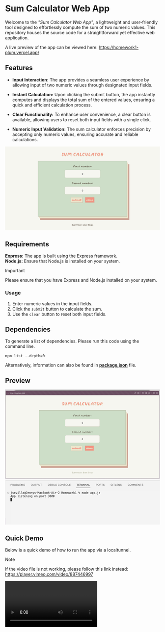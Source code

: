 # Sum Calculator Web App
Welcome to the *"Sum Calculator Web App"*, a lightweight and user-friendly tool designed to effortlessly compute the sum of two numeric values. This repository houses the source code for a straightforward yet effective web application.

A live preview of the app can be viewed here: https://homework1-plum.vercel.app/ 

## Features
+ **Input Interaction:** The app provides a seamless user experience by allowing input of two numeric values through designated input fields.

+ **Instant Calculation:** Upon clicking the submit button, the app instantly computes and displays the total sum of the entered values, ensuring a quick and efficient calculation process.

+ **Clear Functionality:** To enhance user convenience, a clear button is available, allowing users to reset both input fields with a single click.

+ **Numeric Input Validation:** The sum calculator enforces precision by accepting only numeric values, ensuring accurate and reliable calculations.

![sum calculator web app preview](files/preview.png)

## Requirements

**Express:** The app is built using the Express framework.  
**Node.js:** Ensure that Node.js is installed on your system.

> [!IMPORTANT]  
> Please ensure that you have Express and Node.js installed on your system.

### Usage

1. Enter numeric values in the input fields.
2. Click the `submit` button to calculate the sum.
3. Use the `clear` button to reset both input fields.

## Dependencies  
To generate a list of dependencies. Please run this code using the command line. 

```
npm list --depth=0
```
Alternatively, information can also be found in **[package.json](https://github.com/jnysevilla/Homework1/blob/70c16e48cd96ecc4bf07c72970f1e8dd3e7cdf07/README.md)** file. 

## Preview

![sum calculator app preview via a localhost](files/sreenshot.png)
![sum calculator web app preview](files/screenshot-localhost3000.png)

## Quick Demo
Below is a quick demo of how to run the app via a localtunnel.
> [!NOTE]  
> If the video file is not working, please follow this link instead: https://player.vimeo.com/video/887446997

<video controls src="files/demo.mov" type="video/mov" />


